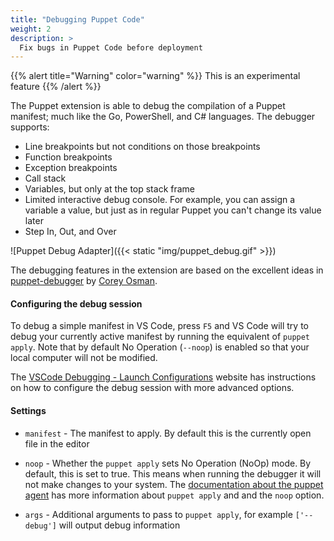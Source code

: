 ```yaml
---
title: "Debugging Puppet Code"
weight: 2
description: >
  Fix bugs in Puppet Code before deployment
---
```


{{% alert title="Warning" color="warning" %}}
This is an experimental feature
{{% /alert %}}

The Puppet extension is able to debug the compilation of a Puppet manifest; much like the Go, PowerShell, and C# languages. The debugger supports:

* Line breakpoints but not conditions on those breakpoints
* Function breakpoints
* Exception breakpoints
* Call stack
* Variables, but only at the top stack frame
* Limited interactive debug console.  For example, you can assign a variable a value, but just as in regular Puppet you can't change its value later
* Step In, Out, and Over

![Puppet Debug Adapter]({{< static "img/puppet_debug.gif" >}})

The debugging features in the extension are based on the excellent ideas in [puppet-debugger](https://www.puppet-debugger.com/) by [Corey Osman](https://github.com/nwops).

#### Configuring the debug session

To debug a simple manifest in VS Code, press `F5` and VS Code will try to debug your currently active manifest by running the equivalent of `puppet apply`. Note that by default No Operation (`--noop`) is enabled so that your local computer will not be modified.

The [VSCode Debugging - Launch Configurations](https://code.visualstudio.com/docs/editor/debugging#_launch-configurations) website has instructions on how to configure the debug session with more advanced options.

#### Settings

- `manifest` - The manifest to apply.  By default this is the currently open file in the editor

- `noop` - Whether the `puppet apply` sets No Operation (NoOp) mode.  By default, this is set to true.  This means when running the debugger it will not make changes to your system. The [documentation about the puppet agent](https://puppet.com/docs/puppet/latest/man/apply.html#OPTIONS) has more information about `puppet apply` and and the `noop` option.

- `args` - Additional arguments to pass to `puppet apply`, for example `['--debug']` will output debug information

